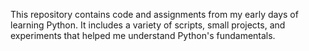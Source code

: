 This repository contains code and assignments from my early days of learning Python. It includes a variety of scripts, small projects, and experiments that helped me understand Python's fundamentals.
